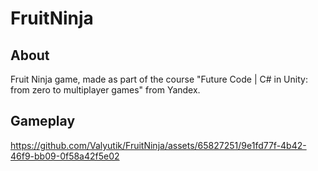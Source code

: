 # FruitNinja

## About
Fruit Ninja game, made as part of the course "Future Code | C# in Unity: from zero to multiplayer games" from Yandex.

## Gameplay

https://github.com/Valyutik/FruitNinja/assets/65827251/9e1fd77f-4b42-46f9-bb09-0f58a42f5e02
